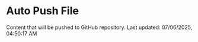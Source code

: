 # Auto Push File

Content that will be pushed to GitHub repository.
Last updated: 07/06/2025, 04:50:17 AM